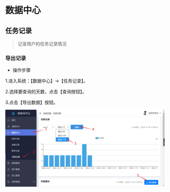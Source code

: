 数据中心
========

 任务记录
--------

> 记录用户的任务记录情况

### 导出记录

* 操作步骤

1.进入系统：【数据中心】-\>【任务记录】。

2.选择要查询的天数，点击【查询按钮】。

3.点击【导出数据】按钮。

![](media/image15.png)
